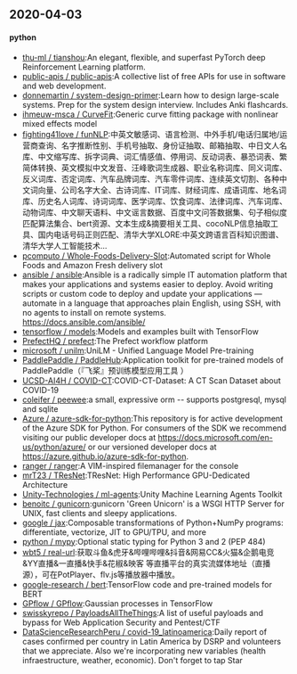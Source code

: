 ## 2020-04-03

#### python
* [thu-ml / tianshou](https://github.com/thu-ml/tianshou):An elegant, flexible, and superfast PyTorch deep Reinforcement Learning platform.
* [public-apis / public-apis](https://github.com/public-apis/public-apis):A collective list of free APIs for use in software and web development.
* [donnemartin / system-design-primer](https://github.com/donnemartin/system-design-primer):Learn how to design large-scale systems. Prep for the system design interview. Includes Anki flashcards.
* [ihmeuw-msca / CurveFit](https://github.com/ihmeuw-msca/CurveFit):Generic curve fitting package with nonlinear mixed effects model
* [fighting41love / funNLP](https://github.com/fighting41love/funNLP):中英文敏感词、语言检测、中外手机/电话归属地/运营商查询、名字推断性别、手机号抽取、身份证抽取、邮箱抽取、中日文人名库、中文缩写库、拆字词典、词汇情感值、停用词、反动词表、暴恐词表、繁简体转换、英文模拟中文发音、汪峰歌词生成器、职业名称词库、同义词库、反义词库、否定词库、汽车品牌词库、汽车零件词库、连续英文切割、各种中文词向量、公司名字大全、古诗词库、IT词库、财经词库、成语词库、地名词库、历史名人词库、诗词词库、医学词库、饮食词库、法律词库、汽车词库、动物词库、中文聊天语料、中文谣言数据、百度中文问答数据集、句子相似度匹配算法集合、bert资源、文本生成&摘要相关工具、cocoNLP信息抽取工具、国内电话号码正则匹配、清华大学XLORE:中英文跨语言百科知识图谱、清华大学人工智能技术…
* [pcomputo / Whole-Foods-Delivery-Slot](https://github.com/pcomputo/Whole-Foods-Delivery-Slot):Automated script for Whole Foods and Amazon Fresh delivery slot
* [ansible / ansible](https://github.com/ansible/ansible):Ansible is a radically simple IT automation platform that makes your applications and systems easier to deploy. Avoid writing scripts or custom code to deploy and update your applications — automate in a language that approaches plain English, using SSH, with no agents to install on remote systems. https://docs.ansible.com/ansible/
* [tensorflow / models](https://github.com/tensorflow/models):Models and examples built with TensorFlow
* [PrefectHQ / prefect](https://github.com/PrefectHQ/prefect):The Prefect workflow platform
* [microsoft / unilm](https://github.com/microsoft/unilm):UniLM - Unified Language Model Pre-training
* [PaddlePaddle / PaddleHub](https://github.com/PaddlePaddle/PaddleHub):Application toolkit for pre-trained models of PaddlePaddle（『飞桨』预训练模型应用工具 ）
* [UCSD-AI4H / COVID-CT](https://github.com/UCSD-AI4H/COVID-CT):COVID-CT-Dataset: A CT Scan Dataset about COVID-19
* [coleifer / peewee](https://github.com/coleifer/peewee):a small, expressive orm -- supports postgresql, mysql and sqlite
* [Azure / azure-sdk-for-python](https://github.com/Azure/azure-sdk-for-python):This repository is for active development of the Azure SDK for Python. For consumers of the SDK we recommend visiting our public developer docs at https://docs.microsoft.com/en-us/python/azure/ or our versioned developer docs at https://azure.github.io/azure-sdk-for-python.
* [ranger / ranger](https://github.com/ranger/ranger):A VIM-inspired filemanager for the console
* [mrT23 / TResNet](https://github.com/mrT23/TResNet):TResNet: High Performance GPU-Dedicated Architecture
* [Unity-Technologies / ml-agents](https://github.com/Unity-Technologies/ml-agents):Unity Machine Learning Agents Toolkit
* [benoitc / gunicorn](https://github.com/benoitc/gunicorn):gunicorn 'Green Unicorn' is a WSGI HTTP Server for UNIX, fast clients and sleepy applications.
* [google / jax](https://github.com/google/jax):Composable transformations of Python+NumPy programs: differentiate, vectorize, JIT to GPU/TPU, and more
* [python / mypy](https://github.com/python/mypy):Optional static typing for Python 3 and 2 (PEP 484)
* [wbt5 / real-url](https://github.com/wbt5/real-url):获取斗鱼&虎牙&哔哩哔哩&抖音&网易CC&火猫&企鹅电竞&YY直播&一直播&快手&花椒&映客 等直播平台的真实流媒体地址（直播源），可在PotPlayer、flv.js等播放器中播放。
* [google-research / bert](https://github.com/google-research/bert):TensorFlow code and pre-trained models for BERT
* [GPflow / GPflow](https://github.com/GPflow/GPflow):Gaussian processes in TensorFlow
* [swisskyrepo / PayloadsAllTheThings](https://github.com/swisskyrepo/PayloadsAllTheThings):A list of useful payloads and bypass for Web Application Security and Pentest/CTF
* [DataScienceResearchPeru / covid-19_latinoamerica](https://github.com/DataScienceResearchPeru/covid-19_latinoamerica):Daily report of cases confirmed per country in Latin America by DSRP and volunteers that we appreciate. Also we're incorporating new variables (health infraestructure, weather, economic). Don't forget to tap Star

